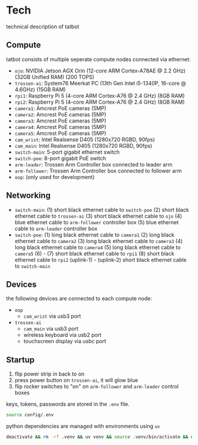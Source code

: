 # Tech

technical description of tatbot

## Compute

tatbot consists of multiple seperate compute nodes connected via ethernet:

- `ojo`: NVIDIA Jetson AGX Orin (12-core ARM Cortex-A78AE @ 2.2 GHz) (32GB Unified RAM) (200 TOPS)
- `trossen-ai`: System76 Meerkat PC (13th Gen Intel i5-1340P, 16-core @ 4.6GHz) (15GB RAM)
- `rpi1`: Raspberry Pi 5 (4-core ARM Cortex-A76 @ 2.4 GHz) (8GB RAM)
- `rpi2`: Raspberry Pi 5 (4-core ARM Cortex-A76 @ 2.4 GHz) (8GB RAM)
- `camera1`: Amcrest PoE cameras (5MP)
- `camera2`: Amcrest PoE cameras (5MP)
- `camera3`: Amcrest PoE cameras (5MP)
- `camera4`: Amcrest PoE cameras (5MP)
- `camera5`: Amcrest PoE cameras (5MP)
- `cam_wrist`: Intel Realsense D405 (1280x720 RGBD, 90fps)
- `cam_main`: Intel Realsense D405 (1280x720 RGBD, 90fps)
- `switch-main`: 5-port gigabit ethernet switch
- `switch-poe`: 8-port gigabit PoE switch
- `arm-leader`: Trossen Arm Controller box connected to leader arm
- `arm-follower`: Trossen Arm Controller box connected to follower arm
- `oop`: (only used for development)

## Networking

- `switch-main`: 
    (1) short black ethernet cable to `switch-poe`
    (2) short black ethernet cable to `trossen-ai`
    (3) short black ethernet cable to `ojo`
    (4) blue ethernet cable to `arm-follower` controller box
    (5) blue ethernet cable to `arm-leader` controller box
- `switch-poe`: 
    (1) long black ethernet cable to `camera1`
    (2) long black ethernet cable to `camera2`
    (3) long black ethernet cable to `camera3`
    (4) long black ethernet cable to `camera4`
    (5) long black ethernet cable to `camera5`
    (6) -
    (7) short black ethernet cable to `rpi1`
    (8) short black ethernet cable to `rpi2`
    (uplink-1) -
    (uplink-2) short black ethernet cable to `switch-main`

## Devices

the following devices are connected to each compute node:

- `oop`
    - `cam_wrist` via usb3 port
- `trossen-ai`
    - `cam_main` via usb3 port
    - wireless keyboard via usb2 port
    - touchscreen display via usbc port

## Startup

1. flip power strip in back to on
2. press power button on `trossen-ai`, it will glow blue
3. flip rocker switches to "on" on `arm-follower` and `arm-leader` control boxes

keys, tokens, passwords are stored in the `.env` file.

```bash
source config/.env
```

python dependencies are managed with environments using `uv`

```bash
deactivate && rm -rf .venv && uv venv && source .venv/bin/activate && uv pip install -r pyproject.toml
```
